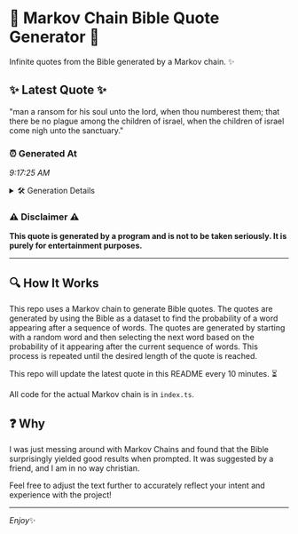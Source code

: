# 📖 Markov Chain Bible Quote Generator 📖

Infinite quotes from the Bible generated by a Markov chain. ✨

## ✨ Latest Quote ✨
"man a ransom for his soul unto the lord, when thou numberest them; that there be no plague among the children of israel, when the children of israel come nigh unto the sanctuary."

### ⏰ Generated At
*9:17:25 AM*

<details>
    <summary>🛠️ Generation Details</summary>
    <p>
        <strong>🌱 Seed:</strong> man<br>
        <strong>🔄 Iterations:</strong> 32<br>
        <strong>📜 Context History:</strong><br>[ man ]: a<br>[ man, a ]: ransom<br>[ man, a, ransom ]: for<br>[ man, a, ransom, for ]: his<br>[ man, a, ransom, for, his ]: soul<br>[ man, a, ransom, for, his, soul ]: unto<br>[ a, ransom, for, his, soul, unto ]: the<br>[ ransom, for, his, soul, unto, the ]: lord,<br>[ for, his, soul, unto, the, lord, ]: when<br>[ his, soul, unto, the, lord,, when ]: thou<br>[ soul, unto, the, lord,, when, thou ]: numberest<br>[ unto, the, lord,, when, thou, numberest ]: them;<br>[ the, lord,, when, thou, numberest, them; ]: that<br>[ lord,, when, thou, numberest, them;, that ]: there<br>[ when, thou, numberest, them;, that, there ]: be<br>[ thou, numberest, them;, that, there, be ]: no<br>[ numberest, them;, that, there, be, no ]: plague<br>[ them;, that, there, be, no, plague ]: among<br>[ that, there, be, no, plague, among ]: the<br>[ there, be, no, plague, among, the ]: children<br>[ be, no, plague, among, the, children ]: of<br>[ no, plague, among, the, children, of ]: israel,<br>[ plague, among, the, children, of, israel, ]: when<br>[ among, the, children, of, israel,, when ]: the<br>[ the, children, of, israel,, when, the ]: children<br>[ children, of, israel,, when, the, children ]: of<br>[ of, israel,, when, the, children, of ]: israel<br>[ israel,, when, the, children, of, israel ]: come<br>[ when, the, children, of, israel, come ]: nigh<br>[ the, children, of, israel, come, nigh ]: unto<br>[ children, of, israel, come, nigh, unto ]: the<br>[ of, israel, come, nigh, unto, the ]: sanctuary.<br>
    </p>
</details>

### ⚠️ Disclaimer ⚠️
**This quote is generated by a program and is not to be taken seriously. It is purely for entertainment purposes.**

---

## 🔍 How It Works

This repo uses a Markov chain to generate Bible quotes. The quotes are generated by using the Bible as a dataset to find the probability of a word appearing after a sequence of words. The quotes are generated by starting with a random word and then selecting the next word based on the probability of it appearing after the current sequence of words. This process is repeated until the desired length of the quote is reached.

This repo will update the latest quote in this README every 10 minutes. ⏳

All code for the actual Markov chain is in `index.ts`.

## ❓ Why

I was just messing around with Markov Chains and found that the Bible surprisingly yielded good results when prompted. 
It was suggested by a friend, and I am in no way christian.

Feel free to adjust the text further to accurately reflect your intent and experience with the project!

---

*Enjoy*✨
